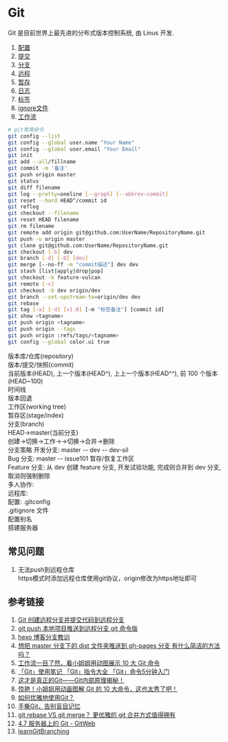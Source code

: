 # Git

Git 是目前世界上最先进的分布式版本控制系统, 由 Linus 开发.

1. [配置](config.md)
1. [提交](commit.md)
1. [分支](branch.md)
1. [远程](remote.md)
1. [暂存](stash.md)
1. [日志](log.md)
1. [标签](tag.md)
1. [ignore文件](ignore.md)
1. [工作流](workflow.md)

```bash
# git常用命令
git config --list
git config --global user.name "Your Name"
git config --global user.email "Your Email"
git init
git add --all/fillname
git commit -m '备注'
git push origin master
git status
git diff filename
git log --pretty=oneline [--graph] [--abbrev-commit]
git reset --hard HEAD^/commit id
git reflog
git checkout --filename
git reset HEAD filename
git rm filename
git remote add origin git@github.com:UserName/RepositoryName.git
git push -u origin master
git clone git@github.com:UserName/RepositoryName.git
git checkout [-b] dev
git branch [-d] [-D] [dev]
git merge [--no-ff -m "commit描述"] dev dev
git stash [list|apply|drop|pop]
git checkout -b feature-vulcan
git remote [-v]
git checkout -b dev origin/dev
git branch --set-upstream-to=origin/dev dev
git rebase
git tag [-a] [-d] [v1.0] [-m "标签备注"] [commit id]
git show <tagname>
git push origin <tagname>
git push origin --tags
git push origin :refs/tags/<tagname>
git config --global color.ui true
```

版本库/仓库(repository)  
版本/提交/快照(commit)  
当前版本(HEAD), 上一个版本(HEAD^), 上上一个版本(HEAD^^), 前 100 个版本(HEAD~100)  
时间线  
版本回退  
工作区(working tree)  
暂存区(stage/index)  
分支(branch)  
HEAD->master(当前分支)  
创建->切换->工作->->切换->合并->删除  
分支策略
开发分支: master -- dev -- dev-sil  
Bug 分支: master -- issue101
暂存/恢复工作区  
Feature 分支: 从 dev 创建 feature 分支, 开发试验功能, 完成则合并到 dev 分支, 取消则强制删除  
多人协作:  
远程库:  
配置: .gitconfig  
.gitignore 文件  
配置别名  
搭建服务器

## 常见问题

1. 无法push到远程仓库  
  https模式时添加远程仓库使用git协议，origin修改为https地址即可

## 参考链接

1. [Git 创建远程分支并提交代码到远程分支](https://blog.csdn.net/csj731742019/article/details/82773581)
1. [git push 本地项目推送到远程分支 git 命令版](https://blog.csdn.net/qq827245563/article/details/82466521)
1. [hexo 博客分支教训](https://www.jianshu.com/p/a27e9761ecf3)
1. [想把 master 分支下的 dist 文件夹推送到 gh-pages 分支 有什么简洁的方法吗？](https://segmentfault.com/q/1010000007913675?_ea=1490992)
1. [工作流一目了然，看小姐姐用动图展示 10 大 Git 命令](https://zhuanlan.zhihu.com/p/142865174)
1. [「Git」使用笔记 「Git」指令大全 「Git」命令5分钟入门](https://www.jianshu.com/p/bd5fc88f6119)
1. [这才是真正的Git——Git内部原理揭秘！](https://zhuanlan.zhihu.com/p/96631135)
1. [惊艳！小姐姐用动画图解 Git 的 10 大命令，这也太秀了吧！](https://zhuanlan.zhihu.com/p/147356242)
1. [如何优雅地使用Git？](https://www.zhihu.com/question/20866683)
1. [手撕Git，告别盲目记忆](https://zhuanlan.zhihu.com/p/98679880)
1. [git rebase VS git merge？ 更优雅的 git 合并方式值得拥有](https://juejin.im/post/6844903890295455751)
1. [4.7 服务器上的 Git - GitWeb](https://git-scm.com/book/zh/v2/%E6%9C%8D%E5%8A%A1%E5%99%A8%E4%B8%8A%E7%9A%84-Git-GitWeb)
1. [learnGitBranching](https://learngitbranching.js.org/?locale=zh_CN)
